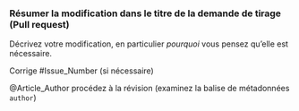 ### <a name="summarize-the-change-in-the-pull-request-title"></a>Résumer la modification dans le titre de la demande de tirage (Pull request)

Décrivez votre modification, en particulier *pourquoi* vous pensez qu’elle est nécessaire.

Corrige #Issue_Number (si nécessaire)

@Article_Author procédez à la révision (examinez la balise de métadonnées `author`)